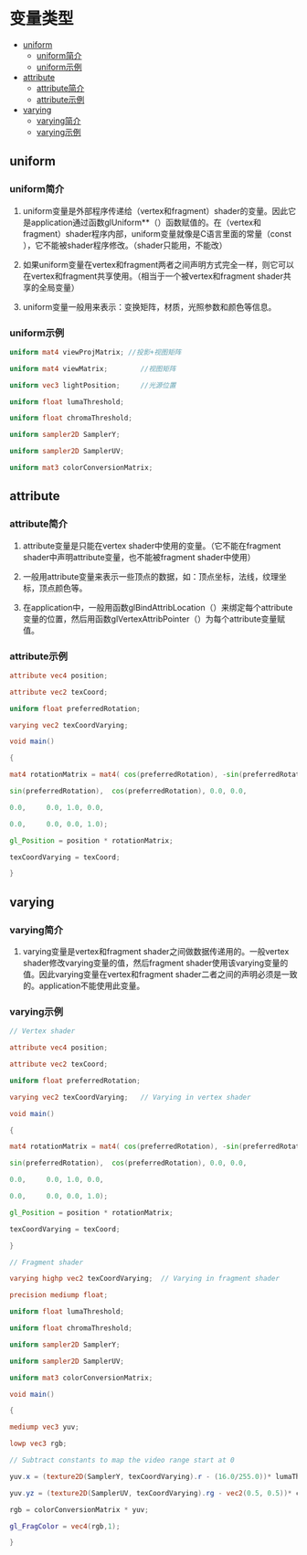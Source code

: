 # 变量类型

+ [uniform](#uniform)
	+ [uniform简介](#uniform简介)
	+ [uniform示例](#uniform示例)
+ [attribute](#attribute)
	+ [attribute简介](#attribute简介)
	+ [attribute示例](#attribute示例)
+ [varying](#varying)
	+ [varying简介](#varying简介)
	+ [varying示例](#varying示例)

## uniform

### uniform简介
1. uniform变量是外部程序传递给（vertex和fragment）shader的变量。因此它是application通过函数glUniform**（）函数赋值的。在（vertex和fragment）shader程序内部，uniform变量就像是C语言里面的常量（const ），它不能被shader程序修改。（shader只能用，不能改）

2. 如果uniform变量在vertex和fragment两者之间声明方式完全一样，则它可以在vertex和fragment共享使用。（相当于一个被vertex和fragment shader共享的全局变量）

3. uniform变量一般用来表示：变换矩阵，材质，光照参数和颜色等信息。

### uniform示例
~~~ glsl
uniform mat4 viewProjMatrix; //投影+视图矩阵

uniform mat4 viewMatrix;        //视图矩阵

uniform vec3 lightPosition;     //光源位置

uniform float lumaThreshold;

uniform float chromaThreshold;

uniform sampler2D SamplerY;

uniform sampler2D SamplerUV;

uniform mat3 colorConversionMatrix;
~~~

## attribute

### attribute简介
1. attribute变量是只能在vertex shader中使用的变量。（它不能在fragment shader中声明attribute变量，也不能被fragment shader中使用）

2. 一般用attribute变量来表示一些顶点的数据，如：顶点坐标，法线，纹理坐标，顶点颜色等。

3. 在application中，一般用函数glBindAttribLocation（）来绑定每个attribute变量的位置，然后用函数glVertexAttribPointer（）为每个attribute变量赋值。


### attribute示例
~~~ glsl
attribute vec4 position;

attribute vec2 texCoord;

uniform float preferredRotation;

varying vec2 texCoordVarying;

void main()

{

mat4 rotationMatrix = mat4( cos(preferredRotation), -sin(preferredRotation), 0.0, 0.0,

sin(preferredRotation),  cos(preferredRotation), 0.0, 0.0,

0.0,     0.0, 1.0, 0.0,

0.0,     0.0, 0.0, 1.0);

gl_Position = position * rotationMatrix;

texCoordVarying = texCoord;

}
~~~

## varying

### varying简介
1. varying变量是vertex和fragment shader之间做数据传递用的。一般vertex shader修改varying变量的值，然后fragment shader使用该varying变量的值。因此varying变量在vertex和fragment shader二者之间的声明必须是一致的。application不能使用此变量。


### varying示例
~~~ glsl
// Vertex shader  

attribute vec4 position;

attribute vec2 texCoord;

uniform float preferredRotation;

varying vec2 texCoordVarying;   // Varying in vertex shader

void main()

{

mat4 rotationMatrix = mat4( cos(preferredRotation), -sin(preferredRotation), 0.0, 0.0,

sin(preferredRotation),  cos(preferredRotation), 0.0, 0.0,

0.0,     0.0, 1.0, 0.0,

0.0,     0.0, 0.0, 1.0);

gl_Position = position * rotationMatrix;

texCoordVarying = texCoord;

}
~~~

~~~ glsl
// Fragment shader

varying highp vec2 texCoordVarying;  // Varying in fragment shader

precision mediump float;

uniform float lumaThreshold;

uniform float chromaThreshold;

uniform sampler2D SamplerY;

uniform sampler2D SamplerUV;

uniform mat3 colorConversionMatrix;

void main()

{

mediump vec3 yuv;

lowp vec3 rgb;

// Subtract constants to map the video range start at 0

yuv.x = (texture2D(SamplerY, texCoordVarying).r - (16.0/255.0))* lumaThreshold;

yuv.yz = (texture2D(SamplerUV, texCoordVarying).rg - vec2(0.5, 0.5))* chromaThreshold;

rgb = colorConversionMatrix * yuv;

gl_FragColor = vec4(rgb,1);

}
~~~